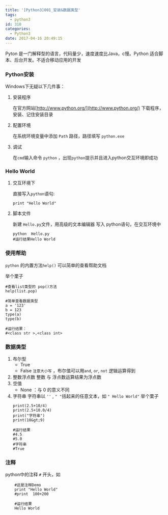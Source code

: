```yaml
---
title: '[Python3]001_安装&数据类型'
tags:
  - python3
id: 310
categories:
  - Python3
date: 2017-04-16 20:49:15
---
```


Pyton 是一门解释型的语言，代码量少，速度速度比Java，c慢。Python 适合脚本、后台开发。不适合移动应用的开发

### Python安装

Windows下无疑以下几件事：

1.  安装程序

    在官方网站[http://www.python.org/](http://www.python.org/) 下载程序，安装、记住安装目录</p>
2.  配置环境

    在系统环境变量中添加 `Path` 路径，路径填写 `python.exe`

3.  调试

    在`cmd`输入命令 `python` ，出现`python`提示并且进入python交互环境即成功

### Hello World

1.  交互环境下

	直接写入`python`语句:
	```
    print "Hello World"
	```
2. 脚本文件

    新建 `Hello.py`文件，用高级的文本编辑器 写入 python语句，在交互环境中
	```
	python  Hello.py
	#运行结果Hello World
	```

### 使用帮助

`python` 的内置方法`help()` 可以简单的查看帮助文档

举个栗子

```
#查看list类型的 pop()方法
help(list.pop)

#简单查看数据类型
a = '123'
b = 123
type(a)
type(b)

#运行结果：
#<class str >,<class int>
```

### 数据类型

1.  布尔型
	- True
	- False
    `注意大小写` ，布尔值可以用`and`, `or`, `not` 逻辑运算得到
2.  整数浮点数
    整数 与 浮点数运算结果为浮点数
3.  空值
     - None ：与 0 的意义不同
4.  字符串
    字符串以 `''` ,  `" "`括起来的任意文本，如 `" Hello World"`
	举个栗子
	```
	print(2.5+10/4) 
	print(2.5+10.0/4)
	print("字符串")
	print(10&gt;9)
	
	#运行结果
	#4.5
	#5.0
	#字符串
	#True
	```

### 注释

python中的注释 `#` 开头，如

```
	#这是注释Demo
    print "Hello World"
    #print  100+200

    #运行结果
    Hello World
```` 